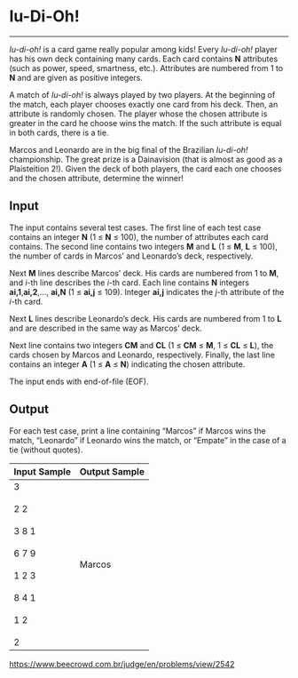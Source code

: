 # Iu-Di-Oh!

---

*Iu-di-oh!* is a card game really popular among kids! Every *Iu-di-oh!* player has his own deck containing many cards. Each card contains **N** attributes (such as power, speed, smartness, etc.). Attributes are numbered from 1 to **N** and are given as positive integers.

A match of *Iu-di-oh!* is always played by two players. At the beginning of the match, each player chooses exactly one card from his deck. Then, an attribute is randomly chosen. The player whose the chosen attribute is greater in the card he choose wins the match. If the such attribute is equal in both cards, there is a tie.

Marcos and Leonardo are in the big final of the Brazilian *Iu-di-oh!* championship. The great prize is a Dainavision (that is almost as good as a Plaisteition 2!). Given the deck of both players, the card each one chooses and the chosen attribute, determine the winner!

## Input

The input contains several test cases. The first line of each test case contains an integer **N** (1 ≤ **N** ≤ 100), the number of attributes each card contains. The second line contains two integers **M** and **L** (1 ≤ **M**, **L** ≤ 100), the number of cards in Marcos’ and Leonardo’s deck, respectively.

Next **M** lines describe Marcos’ deck. His cards are numbered from 1 to **M**, and *i*-th line describes the *i*-th card. Each line contains **N** integers **ai,1**,**ai,2**,..., **ai,N** (1 ≤ **ai,j** ≤ 109). Integer **ai,j** indicates the *j*-th attribute of the *i*-th card.

Next **L** lines describe Leonardo’s deck. His cards are numbered from 1 to **L** and are described in the same way as Marcos’ deck.

Next line contains two integers **CM** and **CL** (1 ≤ **CM** ≤ **M**, 1 ≤ **CL** ≤ **L**), the cards chosen by Marcos and Leonardo, respectively. Finally, the last line contains an integer **A** (1 ≤ **A** ≤ **N**) indicating the chosen attribute.

The input ends with end-of-file (EOF).

## Output

For each test case, print a line containing “Marcos” if Marcos wins 
the match, “Leonardo” if Leonardo wins the match, or “Empate” in the 
case of a tie (without quotes).

| Input Sample                                                                         | Output Sample |
| ------------------------------------------------------------------------------------ | ------------- |
| 3<br><br>2 2<br><br>3 8 1<br><br>6 7 9<br><br>1 2 3<br><br>8 4 1<br><br>1 2<br><br>2 | Marcos        |

https://www.beecrowd.com.br/judge/en/problems/view/2542
